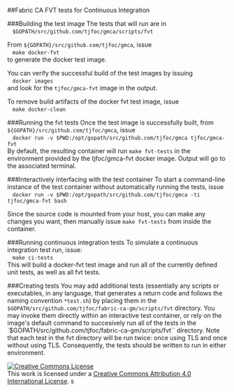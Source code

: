 ##Fabric CA FVT tests for Continuous Integration<br>

###Building the test image
The tests that will run are in  
&nbsp;&nbsp;&nbsp;``$GOPATH/src/github.com/tjfoc/gmca/scripts/fvt``  

From ``${GOPATH}/src/github.com/tjfoc/gmca``, issue  
&nbsp;&nbsp;&nbsp;``make docker-fvt``  
to generate the docker test image.

You can verify the successful build of the test images by issuing  
&nbsp;&nbsp;&nbsp;``docker images``  
and look for the ``tjfoc/gmca-fvt`` image in the output.  

To remove build artifacts of the docker fvt test image, issue  
&nbsp;&nbsp;&nbsp;``make docker-clean``<br>

###Running the fvt tests
Once the test image is successfully built, from ``${GOPATH}/src/github.com/tjfoc/gmca``, issue  
&nbsp;&nbsp;&nbsp;``docker run -v $PWD:/opt/gopath/src/github.com/tjfoc/gmca tjfoc/gmca-fvt``  
By default, the resulting container will run ``make fvt-tests`` in the environment provided by the tjfoc/gmca-fvt docker image. Output will go to the associated terminal.<br>

###Interactively interfacing with the test container
To start a command-line instance of the test container without automatically running the tests, issue  
&nbsp;&nbsp;&nbsp;``docker run -v $PWD:/opt/gopath/src/github.com/tjfoc/gmca -ti tjfoc/gmca-fvt bash``

Since the source code is mounted from your host, you can make any changes you want, then manually issue ``make fvt-tests`` from inside the container.<br>

###Running continuous integration tests
To simulate a continuous integration test run, issue:  
&nbsp;&nbsp;&nbsp;``make ci-tests``  
This will build a docker-fvt test image and run all of the currently defined unit tests, as well as all fvt tests.<br>

###Creating tests
You may add additional tests (essentially any scripts or executables, in any language, that generates a return code and follows the naming convention `*test.sh`) by placing them in the ``$GOPATH/src/github.com/tjfoc/fabric-ca-gm/scripts/fvt`` directory. You may invoke them directly within an interactive test container, or rely on the image's default command to succesively run all of the tests in the `$GOPATH/src/github.com/tjfoc/fabric-ca-gm/scripts/fvt`` directory. Note that each test in the fvt directory will be run twice: once using TLS and once without using TLS. Consequently, the tests should be written to run in either environment.

<a rel="license" href="http://creativecommons.org/licenses/by/4.0/"><img alt="Creative Commons License" style="border-width:0" src="https://i.creativecommons.org/l/by/4.0/88x31.png" /></a><br />This work is licensed under a <a rel="license" href="http://creativecommons.org/licenses/by/4.0/">Creative Commons Attribution 4.0 International License</a>.
s
